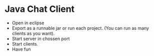 # Java Chat Client

- Open in eclipse
- Export as a runnable jar or run each project. (You can run as many clients as you want).
- Start server in chossen port
- Start clients.
- Have fun